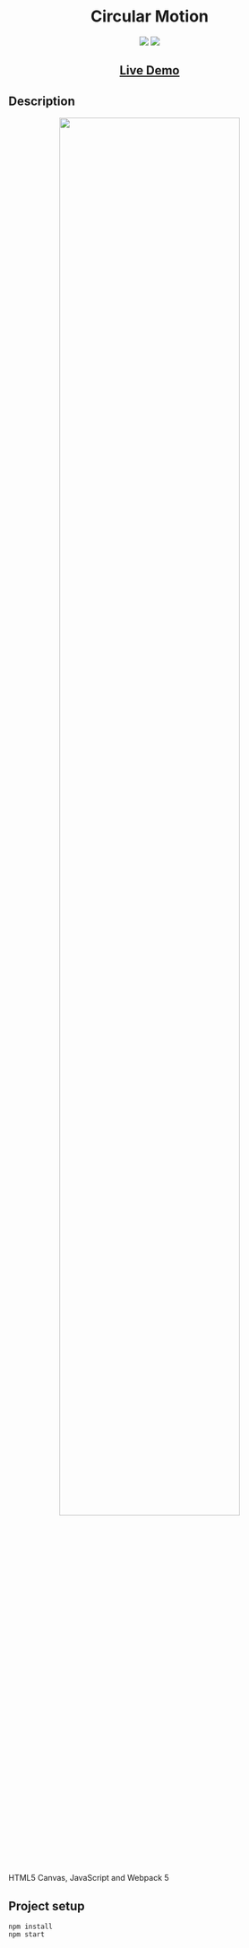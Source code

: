 ## <h1 align="center">Circular Motion</h1>

<p align="center">
<img src="https://img.shields.io/badge/made%20by-Mráz Róbert-blue.svg" >
<img src="https://img.shields.io/github/languages/top/MrazRobert/canvas-circular-motion.svg" >
</p>

<h2 align="center"><a href="https://mr85-canvas-circularmotion.netlify.app/">Live Demo</a></h2>

## Description

<p align="center">
<img src="./public/image/circularmotion.gif" width="80%"></p>

<p>HTML5 Canvas, JavaScript and Webpack 5</p>

## Project setup

```
npm install
npm start
```
